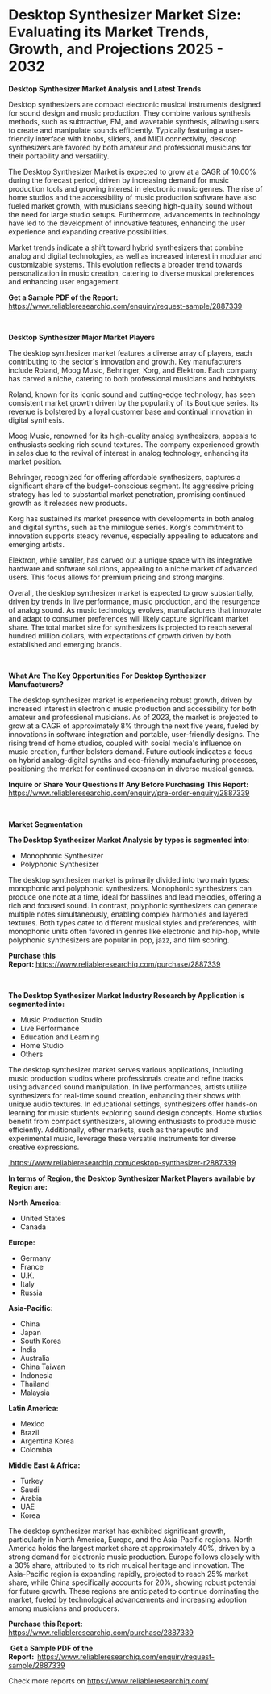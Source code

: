 <p><h1>Desktop Synthesizer Market Size: Evaluating its Market Trends, Growth, and Projections 2025 - 2032</h1></p><p><strong>Desktop Synthesizer Market Analysis and Latest Trends</strong></p>
<p><p>Desktop synthesizers are compact electronic musical instruments designed for sound design and music production. They combine various synthesis methods, such as subtractive, FM, and wavetable synthesis, allowing users to create and manipulate sounds efficiently. Typically featuring a user-friendly interface with knobs, sliders, and MIDI connectivity, desktop synthesizers are favored by both amateur and professional musicians for their portability and versatility.</p><p>The Desktop Synthesizer Market is expected to grow at a CAGR of 10.00% during the forecast period, driven by increasing demand for music production tools and growing interest in electronic music genres. The rise of home studios and the accessibility of music production software have also fueled market growth, with musicians seeking high-quality sound without the need for large studio setups. Furthermore, advancements in technology have led to the development of innovative features, enhancing the user experience and expanding creative possibilities. </p><p>Market trends indicate a shift toward hybrid synthesizers that combine analog and digital technologies, as well as increased interest in modular and customizable systems. This evolution reflects a broader trend towards personalization in music creation, catering to diverse musical preferences and enhancing user engagement.</p></p>
<p><strong>Get a Sample PDF of the Report:&nbsp;</strong> <a href="https://www.reliableresearchiq.com/enquiry/request-sample/2887339?utm_campaign=3384&utm_medium=2&utm_source=Github&utm_content=ia&utm_term=14032025&utm_id=desktop-synthesizer">https://www.reliableresearchiq.com/enquiry/request-sample/2887339</a></p>
<p>&nbsp;</p>
<p><strong>Desktop Synthesizer Major Market Players</strong></p>
<p><p>The desktop synthesizer market features a diverse array of players, each contributing to the sector's innovation and growth. Key manufacturers include Roland, Moog Music, Behringer, Korg, and Elektron. Each company has carved a niche, catering to both professional musicians and hobbyists.</p><p>Roland, known for its iconic sound and cutting-edge technology, has seen consistent market growth driven by the popularity of its Boutique series. Its revenue is bolstered by a loyal customer base and continual innovation in digital synthesis.</p><p>Moog Music, renowned for its high-quality analog synthesizers, appeals to enthusiasts seeking rich sound textures. The company experienced growth in sales due to the revival of interest in analog technology, enhancing its market position.</p><p>Behringer, recognized for offering affordable synthesizers, captures a significant share of the budget-conscious segment. Its aggressive pricing strategy has led to substantial market penetration, promising continued growth as it releases new products.</p><p>Korg has sustained its market presence with developments in both analog and digital synths, such as the minilogue series. Korg's commitment to innovation supports steady revenue, especially appealing to educators and emerging artists.</p><p>Elektron, while smaller, has carved out a unique space with its integrative hardware and software solutions, appealing to a niche market of advanced users. This focus allows for premium pricing and strong margins.</p><p>Overall, the desktop synthesizer market is expected to grow substantially, driven by trends in live performance, music production, and the resurgence of analog sound. As music technology evolves, manufacturers that innovate and adapt to consumer preferences will likely capture significant market share. The total market size for synthesizers is projected to reach several hundred million dollars, with expectations of growth driven by both established and emerging brands.</p></p>
<p>&nbsp;</p>
<p><strong>What Are The Key Opportunities For Desktop Synthesizer Manufacturers?</strong></p>
<p><p>The desktop synthesizer market is experiencing robust growth, driven by increased interest in electronic music production and accessibility for both amateur and professional musicians. As of 2023, the market is projected to grow at a CAGR of approximately 8% through the next five years, fueled by innovations in software integration and portable, user-friendly designs. The rising trend of home studios, coupled with social media's influence on music creation, further bolsters demand. Future outlook indicates a focus on hybrid analog-digital synths and eco-friendly manufacturing processes, positioning the market for continued expansion in diverse musical genres.</p></p>
<p><strong>Inquire or Share Your Questions If Any Before Purchasing This Report:</strong> <a href="https://www.reliableresearchiq.com/enquiry/pre-order-enquiry/2887339?utm_campaign=3384&utm_medium=2&utm_source=Github&utm_content=ia&utm_term=14032025&utm_id=desktop-synthesizer">https://www.reliableresearchiq.com/enquiry/pre-order-enquiry/2887339</a></p>
<p>&nbsp;</p>
<p><strong>Market Segmentation</strong></p>
<p><strong>The Desktop Synthesizer Market Analysis by types is segmented into:</strong></p>
<p><ul><li>Monophonic Synthesizer</li><li>Polyphonic Synthesizer</li></ul></p>
<p><p>The desktop synthesizer market is primarily divided into two main types: monophonic and polyphonic synthesizers. Monophonic synthesizers can produce one note at a time, ideal for basslines and lead melodies, offering a rich and focused sound. In contrast, polyphonic synthesizers can generate multiple notes simultaneously, enabling complex harmonies and layered textures. Both types cater to different musical styles and preferences, with monophonic units often favored in genres like electronic and hip-hop, while polyphonic synthesizers are popular in pop, jazz, and film scoring.</p></p>
<p><strong>Purchase this Report:&nbsp;</strong><a href="https://www.reliableresearchiq.com/purchase/2887339?utm_campaign=3384&utm_medium=2&utm_source=Github&utm_content=ia&utm_term=14032025&utm_id=desktop-synthesizer">https://www.reliableresearchiq.com/purchase/2887339</a></p>
<p>&nbsp;</p>
<p><strong>The Desktop Synthesizer Market Industry Research by Application is segmented into:</strong></p>
<p><ul><li>Music Production Studio</li><li>Live Performance</li><li>Education and Learning</li><li>Home Studio</li><li>Others</li></ul></p>
<p><p>The desktop synthesizer market serves various applications, including music production studios where professionals create and refine tracks using advanced sound manipulation. In live performances, artists utilize synthesizers for real-time sound creation, enhancing their shows with unique audio textures. In educational settings, synthesizers offer hands-on learning for music students exploring sound design concepts. Home studios benefit from compact synthesizers, allowing enthusiasts to produce music efficiently. Additionally, other markets, such as therapeutic and experimental music, leverage these versatile instruments for diverse creative expressions.</p></p>
<p><a href="https://www.reliableresearchiq.com/desktop-synthesizer-r2887339?utm_campaign=3384&utm_medium=2&utm_source=Github&utm_content=ia&utm_term=14032025&utm_id=desktop-synthesizer">&nbsp;https://www.reliableresearchiq.com/desktop-synthesizer-r2887339</a></p>
<p><strong>In terms of Region, the Desktop Synthesizer Market Players available by Region are:</strong></p>
<p>
    <p> <strong> North America: </strong>
        <ul>
            <li>United States</li>
            <li>Canada</li>
        </ul>
        </p> 
    <p> <strong> Europe: </strong>
        <ul>
            <li>Germany</li>
            <li>France</li>
            <li>U.K.</li>
            <li>Italy</li>
            <li>Russia</li>
        </ul>
        </p> 
    <p> <strong> Asia-Pacific: </strong>
        <ul>
            <li>China</li>
            <li>Japan</li>
            <li>South Korea</li>
            <li>India</li>
            <li>Australia</li>
            <li>China Taiwan</li>
            <li>Indonesia</li>
            <li>Thailand</li>
            <li>Malaysia</li>
        </ul>
        </p> 
    <p> <strong> Latin America: </strong>
        <ul>
            <li>Mexico</li>
            <li>Brazil</li>
            <li>Argentina Korea</li>
            <li>Colombia</li>
        </ul>
        </p> 
    <p> <strong> Middle East & Africa: </strong>
        <ul>
            <li>Turkey</li>
            <li>Saudi</li>
            <li>Arabia</li>
            <li>UAE</li>
            <li>Korea</li>
        </ul>
    </p>
    </p>
<p><p>The desktop synthesizer market has exhibited significant growth, particularly in North America, Europe, and the Asia-Pacific regions. North America holds the largest market share at approximately 40%, driven by a strong demand for electronic music production. Europe follows closely with a 30% share, attributed to its rich musical heritage and innovation. The Asia-Pacific region is expanding rapidly, projected to reach 25% market share, while China specifically accounts for 20%, showing robust potential for future growth. These regions are anticipated to continue dominating the market, fueled by technological advancements and increasing adoption among musicians and producers.</p></p>
<p><strong>Purchase this Report: </strong><a href="https://www.reliableresearchiq.com/purchase/2887339?utm_campaign=3384&utm_medium=2&utm_source=Github&utm_content=ia&utm_term=14032025&utm_id=desktop-synthesizer">https://www.reliableresearchiq.com/purchase/2887339</a></p>
<p>&nbsp;<strong>Get a Sample PDF of the Report:&nbsp;&nbsp;</strong><a href="https://www.reliableresearchiq.com/enquiry/request-sample/2887339?utm_campaign=3384&utm_medium=2&utm_source=Github&utm_content=ia&utm_term=14032025&utm_id=desktop-synthesizer">https://www.reliableresearchiq.com/enquiry/request-sample/2887339</a></p>
<p><strong></strong></p>
<p>Check more reports on <a href="https://www.reliableresearchiq.com/?utm_campaign=3384&utm_medium=2&utm_source=Github&utm_content=ia&utm_term=14032025&utm_id=desktop-synthesizer">https://www.reliableresearchiq.com/</a></p>